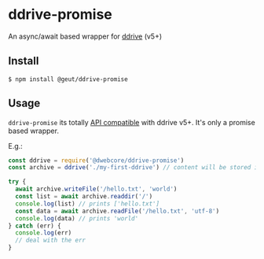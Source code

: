 # ddrive-promise

An async/await based wrapper for [ddrive](https://github.com/dwebprotocol/ddrive) (v5+)


## Install

```
$ npm install @geut/ddrive-promise
```

## Usage

`ddrive-promise` its totally [API compatible](https://github.com/dwebprotocol/ddrive#api) with ddrive v5+. It's only a promise based wrapper.

E.g.:

```javascript
const ddrive = require('@dwebcore/ddrive-promise')
const archive = ddrive('./my-first-ddrive') // content will be stored in this folder

try {
  await archive.writeFile('/hello.txt', 'world')
  const list = await archive.readdir('/')
  console.log(list) // prints ['hello.txt']
  const data = await archive.readFile('/hello.txt', 'utf-8')
  console.log(data) // prints 'world'
} catch (err) {
  console.log(err)
  // deal with the err
}

```
